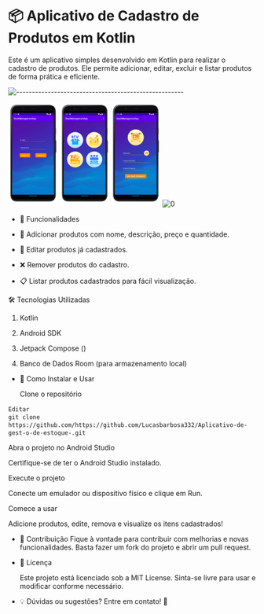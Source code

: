 # 📦 Aplicativo de Cadastro de Produtos em Kotlin

Este é um aplicativo simples desenvolvido em Kotlin para realizar o cadastro de produtos. Ele permite adicionar, editar, excluir e listar produtos de forma prática e eficiente.

![-----------------------------------------------------](https://raw.githubusercontent.com/andreasbm/readme/master/assets/lines/rainbow.png)




<img width=20% src="https://github.com/Lucasbarbosa332/Aplicativo-de-gest-o-de-estoque-/blob/main/images%20pack/215366235-33ee499a-65ee-43ee-9475-17b2a5b15412.png?raw=true" alt="0">  <img width=20% src="https://github.com/Lucasbarbosa332/Aplicativo-de-gest-o-de-estoque-/blob/main/images%20pack/215366243-0c16a8ba-8e6f-4b41-b46a-043e0537674f.png?raw=true" alt="0">  <img width=20% src="https://github.com/Lucasbarbosa332/Aplicativo-de-gest-o-de-estoque-/blob/main/images%20pack/215366247-969c4d08-cf70-4456-b61e-e77100fab054.png?raw=true" alt="0">  <img width=20% src="" alt="0">

* 🚀 Funcionalidades

* 📌 Adicionar produtos com nome, descrição, preço e quantidade.

* 🔄 Editar produtos já cadastrados.

* ❌ Remover produtos do cadastro.

* 📋 Listar produtos cadastrados para fácil visualização.

🛠️ Tecnologias Utilizadas
  
 1. Kotlin

2. Android SDK

3. Jetpack Compose ()

4. Banco de Dados Room (para armazenamento local)

* 📲 Como Instalar e Usar
  
  Clone o repositório

````
Editar
git clone https://github.com/https://github.com/Lucasbarbosa332/Aplicativo-de-gest-o-de-estoque-.git
````
Abra o projeto no Android Studio

Certifique-se de ter o Android Studio instalado.

Execute o projeto

Conecte um emulador ou dispositivo físico e clique em Run.

Comece a usar

Adicione produtos, edite, remova e visualize os itens cadastrados!

* 📌 Contribuição
Fique à vontade para contribuir com melhorias e novas funcionalidades. Basta fazer um fork do projeto e abrir um pull request.

* 📜 Licença

  Este projeto está licenciado sob a MIT License. Sinta-se livre para usar e modificar conforme necessário.

* 💡 Dúvidas ou sugestões? Entre em contato! 🚀







